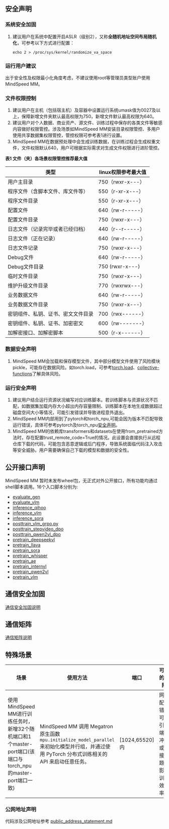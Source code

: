 ## 安全声明

### 系统安全加固

1. 建议用户在系统中配置开启ASLR（级别2），又称**全随机地址空间布局随机化**，可参考以下方式进行配置：

    ```
    echo 2 > /proc/sys/kernel/randomize_va_space
    ```

### 运行用户建议

出于安全性及权限最小化角度考虑，不建议使用root等管理员类型账户使用MindSpeed MM。

### 文件权限控制

1. 建议用户在主机（包括宿主机）及容器中设置运行系统umask值为0027及以上，保障新增文件夹默认最高权限为750，新增文件默认最高权限为640。
2. 建议用户对个人数据、商业资产、源文件、训练过程中保存的各类文件等敏感内容做好权限管控。涉及场景如MindSpeed MM安装目录权限管控、多用户使用共享数据集权限管控，管控权限可参考表1进行设置。
3. MindSpeed MM在数据预处理中会生成训练数据，在训练过程会生成权重文件，文件权限默认640，用户可根据实际需求对生成文件权限进行进阶管控。

**表1 文件（夹）各场景权限管控推荐最大值**

| 类型          | linux权限参考最大值 |
| --------------- | --------------------|
| 用户主目录                          |    750（rwxr-x---）                |
| 程序文件（含脚本文件、库文件等）      |    550（r-xr-x---）                |
| 程序文件目录                        |    550（r-xr-x---）                |
| 配置文件                            |    640（rw-r-----）                |
| 配置文件目录                        |    750（rwxr-x---）                |
| 日志文件（记录完毕或者已经归档）      |    440（r--r-----）                |
| 日志文件（正在记录）                 |    640（rw-r-----）                |
| 日志文件记录                        |    750（rwxr-x---）                |
| Debug文件                          |    640（rw-r-----）                |
| Debug文件目录                      |    750 (rwxr-x---)                 |
| 临时文件目录                       |     750（rwxr-x---）                |
| 维护升级文件目录                    |    770（rwxrwx---）                |
| 业务数据文件                       |     640（rw-r-----）                |
| 业务数据文件目录                   |     750（rwxr-x---）                |
| 密钥组件、私钥、证书、密文文件目录   |     700（rwx------）                |
| 密钥组件、私钥、证书、加密密文      |     600（rw-------）                |
| 加解密接口、加解密脚本             |     500（r-x------）                |

### 数据安全声明

1. MindSpeed MM会加载和保存模型文件，其中部分模型文件使用了风险模块pickle，可能存在数据风险。如torch.load，可参考[torch.load](https://pytorch.org/docs/main/generated/torch.load.html#torch.load)、[collective-functions](https://pytorch.org/docs/main/distributed.html#collective-functions)了解具体风险。

### 运行安全声明

1. 建议用户结合运行资源状况编写对应训练脚本。若训练脚本与资源状况不匹配，如数据集加载内存大小超出内存容量限制、训练脚本在本地生成数据超过磁盘空间大小等情况，可能引发错误并导致进程意外退出。
2. MindSpeed MM内部用到了pytorch和torch_npu,可能会因为版本不匹配导致运行错误，具体可参考pytorch及torch_npu[安全声明](https://gitee.com/ascend/pytorch#%E5%AE%89%E5%85%A8%E5%A3%B0%E6%98%8E)。
3. MindSpeed MM的依赖库transformers和datasets在使用from_pretrained方法时，存在配置trust_remote_code=True的情况。此设置会直接执行从远程仓库下载的代码，可能包含恶意逻辑或后门程序，导致系统面临代码注入攻击等安全威胁。用户需要确保自己下载的模型和数据的安全性。

## 公开接口声明

MindSpeed MM 暂时未发布wheel包，无正式对外公开接口，所有功能均通过shell脚本调用。16个入口脚本分别为:

- [evaluate_gen](https://gitee.com/ascend/MindSpeed-MM/blob/2.1.0/evaluate_gen.py)
- [evaluate_vlm](https://gitee.com/ascend/MindSpeed-MM/blob/2.1.0/evaluate_vlm.py)
- [inference_qihoo](https://gitee.com/ascend/MindSpeed-MM/blob/2.1.0/inference_qihoo.py)
- [inference_vlm](https://gitee.com/ascend/MindSpeed-MM/blob/2.1.0/inference_vlm.py)
- [inference_sora](https://gitee.com/ascend/MindSpeed-MM/blob/2.1.0/inference_sora.py)
- [posttrain_vlm_grpo.py](https://gitee.com/ascend/MindSpeed-MM/blob/2.1.0/posttrain_vlm_grpo.py)
- [posttrain_stepvideo_dpo](https://gitee.com/ascend/MindSpeed-MM/blob/2.1.0/posttrain_stepvideo_dpo.py)
- [posttrain_qwen2vl_dpo](https://gitee.com/ascend/MindSpeed-MM/blob/2.1.0/posttrain_qwen2vl_dpo.py)
- [pretrain_deepseekvl](https://gitee.com/ascend/MindSpeed-MM/blob/2.1.0/pretrain_deepseekvl.py)
- [pretrain_llava](https://gitee.com/ascend/MindSpeed-MM/blob/2.1.0/pretrain_llava.py)
- [pretrain_sora](https://gitee.com/ascend/MindSpeed-MM/blob/2.1.0/pretrain_sora.py)
- [pretrain_whisper](https://gitee.com/ascend/MindSpeed-MM/blob/2.1.0/pretrain_whisper.py)
- [pretrain_ae](https://gitee.com/ascend/MindSpeed-MM/blob/2.1.0/pretrain_ae.py)
- [pretrain_internvl](https://gitee.com/ascend/MindSpeed-MM/blob/2.1.0/pretrain_internvl.py)
- [pretrain_qwen2vl](https://gitee.com/ascend/MindSpeed-MM/blob/2.1.0/pretrain_qwen2vl.py)
- [pretrain_vlm](https://gitee.com/ascend/MindSpeed-MM/blob/2.1.0/pretrain_vlm.py)

## 通信安全加固

[通信安全加固说明](https://gitee.com/ascend/pytorch/blob/master/SECURITYNOTE.md#%E9%80%9A%E4%BF%A1%E5%AE%89%E5%85%A8%E5%8A%A0%E5%9B%BA
)

## 通信矩阵

[通信矩阵说明](https://gitee.com/ascend/pytorch/blob/master/SECURITYNOTE.md#%E9%80%9A%E4%BF%A1%E7%9F%A9%E9%98%B5%E4%BF%A1%E6%81%AF)

## 特殊场景

| 场景                                                                             | 使用方法                                                                                                        | 端口           | 可能的风险                                                   |
|--------------------------------------------------------------------------------|-------------------------------------------------------------------------------------------------------------| -------------- | ------------------------------------------------------------ |
| 使用MindSpeed MM进行训练任务时，新增32个随机端口和1个master-port端口(该端口与torch_npu的master-port端口一致) | MindSpeed MM 调用 Megatron 原生函数 `mpu.initialize_model_parallel` 来初始化模型并行组，并通过使用 PyTorch 分布式训练相关的 API 来启动任意任务。 | [1024,65520]内 | 网络配置错误可能引发端口冲突或连接问题，影响训练效率。       |

### 公网地址声明

代码涉及公网地址参考 [public_address_statement.md](https://gitee.com/ascend/MindSpeed-MM/blob/2.1.0/docs/public_address_statement.md)